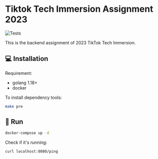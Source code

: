 # Tiktok Tech Immersion Assignment 2023

![Tests](https://github.com/TikTokTechImmersion/assignment_demo_2023/actions/workflows/test.yml/badge.svg)

This is the backend assignment of 2023 TikTok Tech Immersion.

## 💻 Installation

Requirement:

- golang 1.18+
- docker

To install dependency tools:

```bash
make pre
```

## 🏃 Run

```bash
docker-compose up -d
```

Check if it's running:

```bash
curl localhost:8080/ping
```
